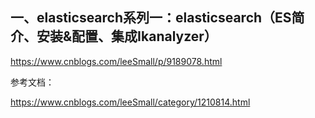 ## 一、elasticsearch系列一：elasticsearch（ES简介、安装&配置、集成Ikanalyzer） 

https://www.cnblogs.com/leeSmall/p/9189078.html     


参考文档：

https://www.cnblogs.com/leeSmall/category/1210814.html
